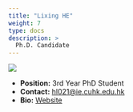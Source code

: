 ```yaml
---
title: "Lixing HE"
weight: 7
type: docs
description: >
  Ph.D. Candidate
---
```


<div class="member-photo-frame wk-desk-4 wk-ipadp-4 wk-mobile-12 wk-tab-12">
    <div class=".member-photo-image">
     <img src="/images/members/HE-Lixing.jpg">
    </div>
</div>

 - **Position:** 3rd Year PhD Student
 - **Contact:** [hl021@ie.cuhk.edu.hk](hl021@ie.cuhk.edu.hk)
 - **Bio:** [Website](https://lixinghe1999.github.io/)